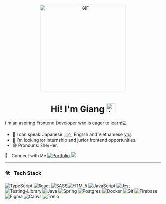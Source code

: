 <p align="center">
<img alt="GIF" src="https://github.com/arsentieva/arsentieva/blob/main/code.gif?raw=true" height="280" />
 <p/>

<h1 align="center"> Hi! I'm Giang <img src="https://user-images.githubusercontent.com/1303154/88677602-1635ba80-d120-11ea-84d8-d263ba5fc3c0.gif" width="28px" alt="hi"></h1>

I'm an aspiring Frontend Developer who is eager to learn!💻.

<!-- TODO: Add last video link -->

- 🌱 I can speak: Japanese 🇯🇵, English and Vietnamese 🇻🇳.
- 🤔 I’m looking for internship and junior frontend opportunities.
- 😄 Pronouns: She/Her.

🤝 &nbsp; Connect with Me
[![Portfolio](https://img.shields.io/badge/Portfolio-%23000000.svg?style=for-the-badge&logo=firefox&logoColor=#FF7139)](https://giangofcode.web.app/) 
[<img src="https://img.shields.io/badge/linkedin-%230077B5.svg?&style=for-the-badge&logo=linkedin&logoColor=white" />](https://www.linkedin.com/in/nh-g/)

<hr>

### 🛠 &nbsp; Tech Stack

![TypeScript](https://img.shields.io/badge/typescript-%23007ACC.svg?style=for-the-badge&logo=typescript&logoColor=white)
![React](https://img.shields.io/badge/react-%2320232a.svg?style=for-the-badge&logo=react&logoColor=%2361DAFB) ![SASS](https://img.shields.io/badge/SASS-hotpink.svg?style=for-the-badge&logo=SASS&logoColor=white)![HTML5](https://img.shields.io/badge/html5-%23E34F26.svg?style=for-the-badge&logo=html5&logoColor=white)  ![JavaScript](https://img.shields.io/badge/javascript-%23323330.svg?style=for-the-badge&logo=javascript&logoColor=%23F7DF1E) 
![Jest](https://img.shields.io/badge/-jest-%23C21325?style=for-the-badge&logo=jest&logoColor=white)  ![Testing-Library](https://img.shields.io/badge/-TestingLibrary-%23E33332?style=for-the-badge&logo=testing-library&logoColor=white)  ![Java](https://img.shields.io/badge/java-%23ED8B00.svg?style=for-the-badge&logo=java&logoColor=white)  ![Spring](https://img.shields.io/badge/spring-%236DB33F.svg?style=for-the-badge&logo=spring&logoColor=white)  ![Postgres](https://img.shields.io/badge/postgres-%23316192.svg?style=for-the-badge&logo=postgresql&logoColor=white)  ![Docker](https://img.shields.io/badge/docker-%230db7ed.svg?style=for-the-badge&logo=docker&logoColor=white)  ![Git](https://img.shields.io/badge/git-%23F05033.svg?style=for-the-badge&logo=git&logoColor=white)  ![Firebase](https://img.shields.io/badge/firebase-%23039BE5.svg?style=for-the-badge&logo=firebase)    ![Figma](https://img.shields.io/badge/figma-%23F24E1E.svg?style=for-the-badge&logo=figma&logoColor=white)   ![Canva](https://img.shields.io/badge/Canva-%2300C4CC.svg?style=for-the-badge&logo=Canva&logoColor=white) ![Trello](https://img.shields.io/badge/Trello-%23026AA7.svg?style=for-the-badge&logo=Trello&logoColor=white)
